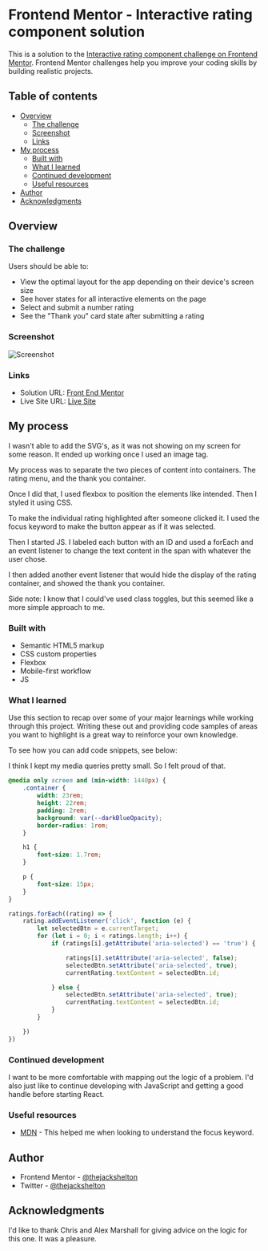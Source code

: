 # Frontend Mentor - Interactive rating component solution

This is a solution to the [Interactive rating component challenge on Frontend Mentor](https://www.frontendmentor.io/challenges/interactive-rating-component-koxpeBUmI). Frontend Mentor challenges help you improve your coding skills by building realistic projects. 

## Table of contents

- [Overview](#overview)
  - [The challenge](#the-challenge)
  - [Screenshot](#screenshot)
  - [Links](#links)
- [My process](#my-process)
  - [Built with](#built-with)
  - [What I learned](#what-i-learned)
  - [Continued development](#continued-development)
  - [Useful resources](#useful-resources)
- [Author](#author)
- [Acknowledgments](#acknowledgments)

## Overview

### The challenge

Users should be able to:

- View the optimal layout for the app depending on their device's screen size
- See hover states for all interactive elements on the page
- Select and submit a number rating
- See the "Thank you" card state after submitting a rating

### Screenshot

![Screenshot](https://imgur.com/lg3Y76K)

### Links

- Solution URL: [Front End Mentor](https://your-solution-url.com)
- Live Site URL: [Live Site](https://thejackshelton.github.io/interactive-rating-component/)

## My process

I wasn't able to add the SVG's, as it was not showing on my screen for some reason. It ended up working once I used an image tag.

My process was to separate the two pieces of content into containers. The rating menu, and the thank you container. 

Once I did that, I used flexbox to position the elements like intended. Then I styled it using CSS.

To make the individual rating highlighted after someone clicked it. I used the focus keyword to make the button appear as if it was selected.

Then I started JS. I labeled each button with an ID and used a forEach and an event listener to change the text content in the span with whatever the user chose.

I then added another event listener that would hide the display of the rating container, and showed the thank you container.

Side note: I know that I could've used class toggles, but this seemed like a more simple approach to me.

### Built with

- Semantic HTML5 markup
- CSS custom properties
- Flexbox
- Mobile-first workflow
- JS

### What I learned

Use this section to recap over some of your major learnings while working through this project. Writing these out and providing code samples of areas you want to highlight is a great way to reinforce your own knowledge.

To see how you can add code snippets, see below:

I think I kept my media queries pretty small. So I felt proud of that.
```css
@media only screen and (min-width: 1440px) {
    .container {
        width: 23rem;
        height: 22rem;
        padding: 2rem;
        background: var(--darkBlueOpacity);
        border-radius: 1rem;
    }

    h1 {
        font-size: 1.7rem;
    }

    p {
        font-size: 15px;
    }
}

```
```js
ratings.forEach((rating) => {
    rating.addEventListener('click', function (e) {
        let selectedBtn = e.currentTarget;
        for (let i = 0; i < ratings.length; i++) {
            if (ratings[i].getAttribute('aria-selected') == 'true') {

                ratings[i].setAttribute('aria-selected', false);
                selectedBtn.setAttribute('aria-selected', true);
                currentRating.textContent = selectedBtn.id;

            } else {
                selectedBtn.setAttribute('aria-selected', true);
                currentRating.textContent = selectedBtn.id;
            }
        }

    })
})
```

### Continued development

I want to be more comfortable with mapping out the logic of a problem. I'd also just like to continue developing with JavaScript and getting a good handle before starting React. 

### Useful resources

- [MDN](https://developer.mozilla.org/en-US/) - This helped me when looking to understand the focus keyword.

## Author

- Frontend Mentor - [@thejackshelton](https://www.frontendmentor.io/profile/thejackshelton)
- Twitter - [@thejackshelton](https://www.twitter.com/thejackshelton)

## Acknowledgments

I'd like to thank Chris and Alex Marshall for giving advice on the logic for this one. It was a pleasure.
